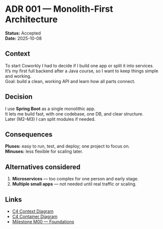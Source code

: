 # ADR 001 — Monolith-First Architecture

**Status:** Accepted  
**Date:** 2025-10-08

## Context
To start Coworkly I had to decide if I build one app or split it into services.  
It’s my first full backend after a Java course, so I want to keep things simple and working.  
Goal: build a clean, working API and learn how all parts connect.

## Decision
I use **Spring Boot** as a single monolithic app.  
It lets me build fast, with one codebase, one DB, and clear structure.  
Later (M2–M3) I can split modules if needed.

## Consequences
**Pluses:** easy to run, test, and deploy; one project to focus on.  
**Minuses:** less flexible for scaling later.  

## Alternatives considered
1. **Microservices** — too complex for one person and early stage.
2. **Multiple small apps** — not needed until real traffic or scaling.

## Links
- [C4 Context Diagram](../designs/C4-context.mmd)
- [C4 Container Diagram](../designs/C4-container.mmd)
- [Milestone M00 — Foundations](../milestones/m00-foundations.md)

